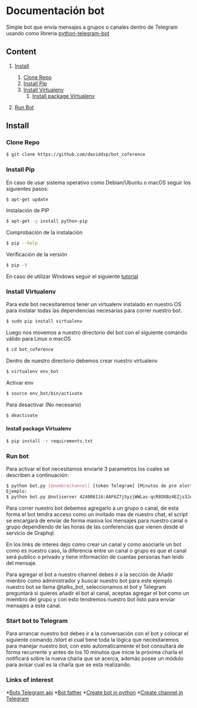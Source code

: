 # Documentación bot

Simple bot que envía mensajes a grupos o canales dentro de Telegram usando como libreria [python-telegram-bot](https://github.com/python-telegram-bot/python-telegram-bot)

## Content

1. [Install](#install)
    1. [Clone Repo](#clone-repo)
    1. [Install Pip](#install-pip)
    1. [Install Virtualenv](#install-virtualenv)
        1. [Install package Virtualenv](#install-package-virtualenv)

2. [Run Bot](#run-bot)


## Install

### Clone Repo

```bash
$ git clone https://github.com/daviddsp/bot_coference
```

### Install Pip

En caso de usar sistema operativo como Debian/Ubuntu o macOS seguir los siguientes pasos:

```bash
$ apt-get update
```
Instalación de PIP
```bash
$ apt-get -y install python-pip
```
Comprobación de la instalación 
```bash
$ pip --help
```
Verificación de la versión
```bash
$ pip -V
```

En caso de utilizar Windows seguir el siguiente [tutorial](https://github.com/BurntSushi/nfldb/wiki/Python-&-pip-Windows-installation)


### Install Virtualenv

Para este bot necesitaremos tener un virtualenv instalado en nuestro OS para instalar todas las dependencias necesarias para correr nuestro bot.

```bash
$ sudo pip install virtualenv 
```
Luego nos movemos a nuestro directorio del bot con el siguiente comando válido para Linux o macOS
```bash
$ cd bot_coference
```
Dentro de nuestro directorio debemos crear nuestro virtualenv
```bash
$ virtualenv env_bot
```
Activar env
```bash
$ source env_bot/bin/activate 
```
Para desactivar (No necesario)
```bash
$ deactivate
```

#### Install package Virtualenv
```bash
$ pip install -r requirements.txt
```

### Run bot
Para activar el bot necesitamos enviarle 3 parametros los cuales se describen a continuación:
```bash
$ python bot.py [@nombrechannel] [token Telegram] [Minutos de pre alerta de mensajes]
Ejemplo:
$ python bot.py @notiserver 424006116:AAF6Z7jSyzjWWLas-qcR8OXBz4EZjs3JA9k 10
```
Para correr nuestro bot debemos agregarlo a un grupo o canal, de esta forma el bot tendra acceso como un invitado mas de nuestro chat, el script se encargará de enviar de forma masiva los mensajes para nuestro canal o grupo dependiendo de las horas de las conferencias que vienen desde el servicio de Graphql.

En los links de interes dejo como crear un canal y como asociarle un bot como es nuestro caso, la diferencia entre un canal o grupo es que el canal será publico o prívado y tiene información de cuantas personas han leido del mensaje.

Para agregar el bot a nuestro channel debes ir a la sección de Añadir mienbro como administrador y buscar nuestro bot para este ejemplo nuestro bot se llama @talks_bot, seleccionamos el bot y Telegram preguntará si quieres añadir el bot al canal, aceptas agregar el bot como un miembro del grupo y con esto tendremos nuestro bot listo para envíar mensajes a este canal.

### Start bot to Telegram
Para arrancar nuestro bot debes ir a la conversación con el bot y colocar el siguiente comando */start* el cual tiene toda la lógica que necesitaremos para manejar nuestro bot, con esto automaticamente el bot consultará de forma recurrente y antes de los 10 minutos que inicie la próxima charla el notificará sobre la nueva charla que se acerca, además posee un módulo para avisar cual es la charla que se esta realizando.

### Links of interest

*[Bots Telegram api](https://core.telegram.org/bots)
*[Bot father](https://telegram.me/botfather)
*[Create bot in python](https://github.com/python-telegram-bot/python-telegram-bot)
*[Create channel in Telegram](https://blog.kuku.io/document/how-to-create-a-channel-on-telegram/)






